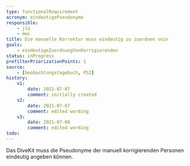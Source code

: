 ```yaml
---
type: functionalRequirement
acronym: eindeutigePseudonyme
responsible: 
    - jlü
    - mwi
title: Die manuelle Korrektur muss eindeutig zu zuordnen sein
goals: 
    - eindeutigeZuordnungVonKorrigierenden
status: inProgress
prefilterPriorizationPoints: 1
source:
    - [beobachtungstagebuch, PS2]
history:
    v1:
        date: 2021-07-07
        comment: initially created
    v2:
        date: 2021-07-07
        comment: edited wording
    v3: 
        date: 2021-07-08
        comment: edited wording
todo: 
---
```


Das DiveKit muss die Pseudonyme der manuell korrigierenden Personen eindeutig angeben können.

